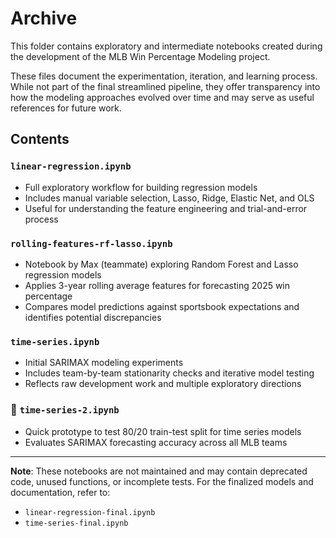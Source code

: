 # Archive

This folder contains exploratory and intermediate notebooks created during the development of the MLB Win Percentage Modeling project.

These files document the experimentation, iteration, and learning process. While not part of the final streamlined pipeline, they offer transparency into how the modeling approaches evolved over time and may serve as useful references for future work.

## Contents

### `linear-regression.ipynb`
- Full exploratory workflow for building regression models
- Includes manual variable selection, Lasso, Ridge, Elastic Net, and OLS
- Useful for understanding the feature engineering and trial-and-error process

### `rolling-features-rf-lasso.ipynb`
- Notebook by Max (teammate) exploring Random Forest and Lasso regression models
- Applies 3-year rolling average features for forecasting 2025 win percentage
- Compares model predictions against sportsbook expectations and identifies potential discrepancies

### `time-series.ipynb`
- Initial SARIMAX modeling experiments
- Includes team-by-team stationarity checks and iterative model testing
- Reflects raw development work and multiple exploratory directions

### 🧪 `time-series-2.ipynb`
- Quick prototype to test 80/20 train-test split for time series models
- Evaluates SARIMAX forecasting accuracy across all MLB teams

---

**Note**: These notebooks are not maintained and may contain deprecated code, unused functions, or incomplete tests. For the finalized models and documentation, refer to:
- `linear-regression-final.ipynb`
- `time-series-final.ipynb`
